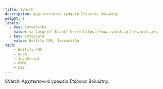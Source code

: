 ```yaml
---
title: SVarch
description: Αρχιτεκτονικό γραφείο Στέργιος Βολιώτης
weight: 1
labels:
  - key: Ιστοσελίδα
    value: <a target="_blank" href='https://www.svarch.gr/'>svarch.gr</a>
  - key: Κατηγορία
    value: Netlify CMS, Ιστοσελίδα    
tech:
    - Netlify CMS
    - Hugo
    - JavaScript
    - HTML
    - CSS
---
```


SVarch. Αρχιτεκτονικό γραφείο Στέργιος Βολιώτης.
